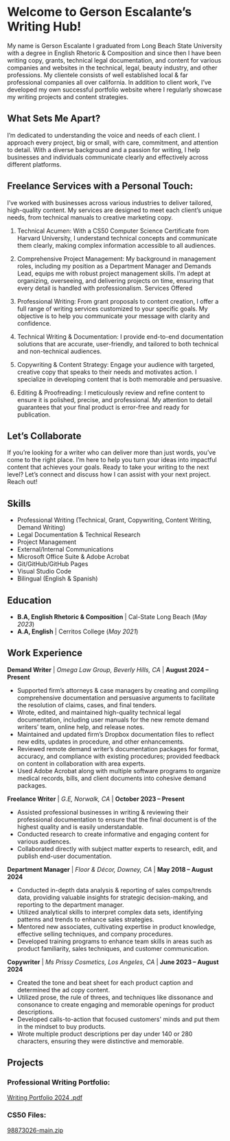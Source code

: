 # Welcome to Gerson Escalante’s Writing Hub!

My name is Gerson Escalante I graduated from Long Beach State University with a degree in English Rhetoric & Composition and since then I have been writing copy, grants, technical legal documentation, and content for various companies and websites in the technical, legal, beauty industry, and other professions. My clientele consists of well established local & far professional companies all over california. In addition to client work, I’ve developed my own successful portfolio website where I regularly showcase my writing projects and content strategies.

## What Sets Me Apart?
I’m dedicated to understanding the voice and needs of each client. I approach every project, big or small, with care, commitment, and attention to detail. With a diverse background and a passion for writing, I help businesses and individuals communicate clearly and effectively across different platforms.

## Freelance Services with a Personal Touch: 
I’ve worked with businesses across various industries to deliver tailored, high-quality content. My services are designed to meet each client’s unique needs, from technical manuals to creative marketing copy.

1. Technical Acumen:
With a CS50 Computer Science Certificate from Harvard University, I understand technical concepts and communicate them clearly, making complex information accessible to all audiences.

2. Comprehensive Project Management:
My background in management roles, including my position as a Department Manager and Demands Lead, equips me with robust project management skills. I’m adept at organizing, overseeing, and delivering projects on time, ensuring that every detail is handled with professionalism.
Services Offered

3. Professional Writing:
From grant proposals to content creation, I offer a full range of writing services customized to your specific goals. My objective is to help you communicate your message with clarity and confidence.

4. Technical Writing & Documentation:
I provide end-to-end documentation solutions that are accurate, user-friendly, and tailored to both technical and non-technical audiences.

5. Copywriting & Content Strategy:
Engage your audience with targeted, creative copy that speaks to their needs and motivates action. I specialize in developing content that is both memorable and persuasive.

6. Editing & Proofreading:
I meticulously review and refine content to ensure it is polished, precise, and professional. My attention to detail guarantees that your final product is error-free and ready for publication.

## Let’s Collaborate
If you’re looking for a writer who can deliver more than just words, you’ve come to the right place. I’m here to help you turn your ideas into impactful content that achieves your goals. Ready to take your writing to the next level? Let’s connect and discuss how I can assist with your next project. Reach out!

## Skills
- Professional Writing (Technical, Grant, Copywriting, Content Writing, Demand Writing)
- Legal Documentation & Technical Research
- Project Management
- External/Internal Communications
- Microsoft Office Suite & Adobe Acrobat
- Git/GitHub/GitHub Pages
- Visual Studio Code
- Bilingual (English & Spanish)

## Education
- **B.A, English Rhetoric & Composition** | Cal-State Long Beach (_May 2023_)
- **A.A, English** | Cerritos College (_May 2021_)

## Work Experience

**Demand Writer** | _Omega Law Group, Beverly Hills, CA_ | **August 2024 – Present**

- Supported firm’s attorneys & case managers by creating and compiling comprehensive documentation and persuasive arguments to facilitate the resolution of claims, cases, and final tenders.
- Wrote, edited, and maintained high-quality technical legal documentation, including user manuals for the new remote demand writers’ team, online help, and release notes.
- Maintained and updated firm’s Dropbox documentation files to reflect new edits, updates in procedure, and other enhancements.
- Reviewed remote demand writer’s documentation packages for format, accuracy, and compliance with existing procedures; provided feedback on content in collaboration with area experts.
- Used Adobe Acrobat along with multiple software programs to organize medical records, bills, and client documents into cohesive demand packages.

**Freelance Writer** | _G.E, Norwalk, CA_ | **October 2023 – Present**

- Assisted professional businesses in writing & reviewing their professional documentation to ensure that the final document is of the highest quality and is easily understandable.
- Conducted research to create informative and engaging content for various audiences.
- Collaborated directly with subject matter experts to research, edit, and publish end-user documentation.
  
**Department Manager** | _Floor & Décor, Downey, CA_ | **May 2018 – August 2024**

- Conducted in-depth data analysis & reporting of sales comps/trends data, providing valuable insights for strategic decision-making, and reporting to the department manager.
- Utilized analytical skills to interpret complex data sets, identifying patterns and trends to enhance sales strategies.
- Mentored new associates, cultivating expertise in product knowledge, effective selling techniques, and company procedures.
- Developed training programs to enhance team skills in areas such as product familiarity, sales techniques, and customer communication.
  
**Copywriter** | _Ms Prissy Cosmetics, Los Angeles, CA_ | **June 2023 – August 2024**

- Created the tone and beat sheet for each product caption and determined the ad copy content.
- Utilized prose, the rule of threes, and techniques like dissonance and consonance to create engaging and memorable openings for product descriptions.
- Developed calls-to-action that focused customers' minds and put them in the mindset to buy products.
- Wrote multiple product descriptions per day under 140 or 280 characters, ensuring they were distinctive and memorable.

## Projects

### Professional Writing Portfolio:
[Writing Portfolio 2024 .pdf](https://github.com/GersonE47/GersonE47.github.io/files/14622239/Writing.Portfolio.2024.pdf)

### CS50 Files:
[98873026-main.zip](https://github.com/GersonE47/GersonE47.github.io/files/13945044/98873026-main.zip)
